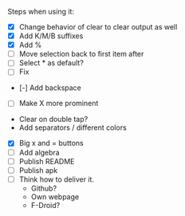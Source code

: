 Steps when using it:

- [x] Change behavior of clear to clear output as well
- [x] Add K/M/B suffixes
- [x] Add %
- [ ] Move selection back to first item after 
- [ ] Select * as default?
- [ ] Fix 
- [-] Add backspace
- [ ] Make X more prominent
- Clear on double tap?
- Add separators / different colors
- [x] Big x and = buttons 
- [ ] Add algebra
- [ ] Publish README
- [ ] Publish apk
- [ ] Think how to deliver it.
  - Github? 
  - Own webpage
  - F-Droid?
